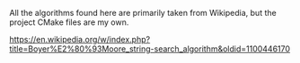 All the algorithms found here are primarily taken from
Wikipedia, but the project CMake files are my own.

https://en.wikipedia.org/w/index.php?title=Boyer%E2%80%93Moore_string-search_algorithm&oldid=1100446170